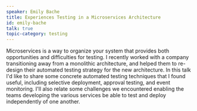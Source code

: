 ```yaml
---
speaker: Emily Bache
title: Experiences Testing in a Microservices Architecture
id: emily-bache
talk: true
topic-category: testing
---
```


<!--<a href="http://www.slideshare.net/Kevlin/the-error-of-our-ways">[Slides]</a>-->

Microservices is a way to organize your system that provides both opportunities and difficulties for testing. I recently worked with a company transitioning away from a monolithic architecture, and helped them to re-design their automated testing strategy for the new architecture. In this talk I'd like to share some concrete automated testing techniques that I found useful, including selective deployment, approval testing, and event monitoring. I'll also relate some challenges we encountered enabling the teams developing the various services be able to test and deploy independently of one another.
